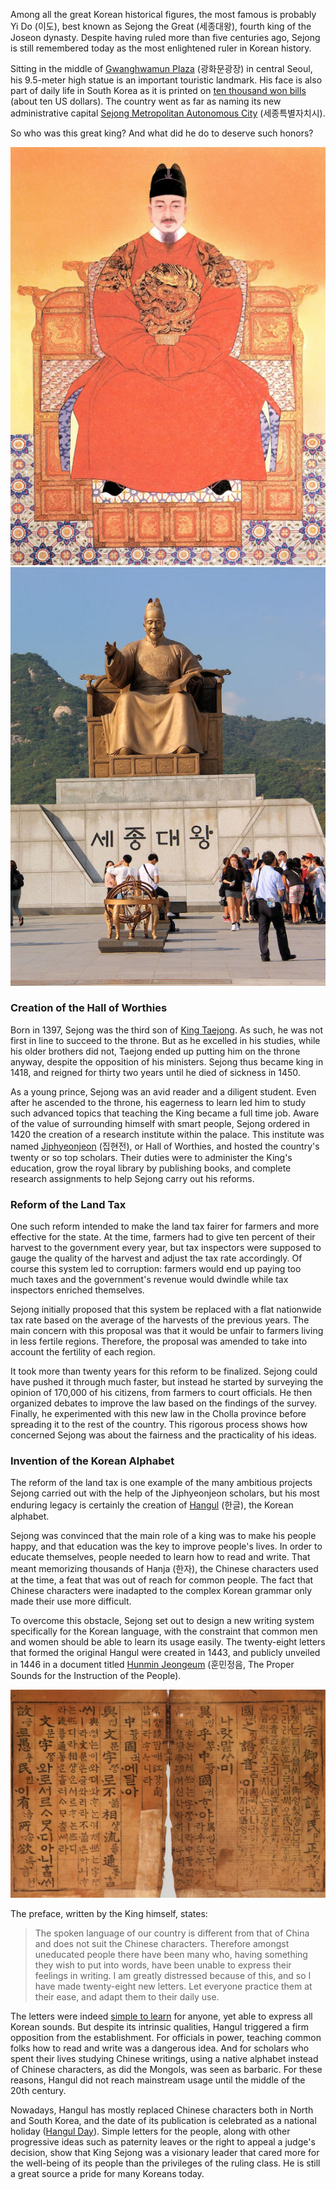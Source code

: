 Among all the great Korean historical figures, the most famous is probably Yi Do (이도), best known as Sejong the Great (세종대왕), fourth king of the Joseon dynasty. Despite having ruled more than five centuries ago, Sejong is still remembered today as the most enlightened ruler in Korean history.

Sitting in the middle of [Gwanghwamun Plaza](https://www.google.com/images?q=gwanghwamun+plaza+sejong) (광화문광장) in central Seoul, his 9.5-meter high statue is an important touristic landmark. His face is also part of daily life in South Korea as it is printed on [ten thousand won bills](https://www.google.com/images?q=sejong+won+bills) (about ten US dollars). The country went as far as naming its new administrative capital [Sejong Metropolitan Autonomous City](https://en.wikipedia.org/wiki/Sejong_City) (세종특별자치시).

So who was this great king? And what did he do to deserve such honors?

<div class="gallery">
    <div class="row">
        <div class="col-md-6">
            <img src="images/king-sejong-the-great/portrait.jpg" alt="Portrait of King Sejong the Great">
        </div>
        <div class="col-md-6 with-legend" legend="Photo by flickr.com/photos/papakev">
            <img src="images/king-sejong-the-great/statue.jpg" alt="Statue of King Sejong the Great on Gwanghwamun Plaza">
        </div>
    </div>
</div>

<h3>Creation of the Hall of Worthies</h3>

Born in 1397, Sejong was the third son of [King Taejong](https://en.wikipedia.org/wiki/Taejong_of_Joseon). As such, he was not first in line to succeed to the throne. But as he excelled in his studies, while his older brothers did not, Taejong ended up putting him on the throne anyway, despite the opposition of his ministers. Sejong thus became king in 1418, and reigned for thirty two years until he died of sickness in 1450.

As a young prince, Sejong was an avid reader and a diligent student. Even after he ascended to the throne, his eagerness to learn led him to study such advanced topics that teaching the King became a full time job. Aware of the value of surrounding himself with smart people, Sejong ordered in 1420 the creation of a research institute within the palace. This institute was named [Jiphyeonjeon](https://en.wikipedia.org/wiki/Hall_of_Worthies) (집현전), or Hall of Worthies, and hosted the country's twenty or so top scholars. Their duties were to administer the King's education, grow the royal library by publishing books, and complete research assignments to help Sejong carry out his reforms.

<h3>Reform of the Land Tax</h3>

One such reform intended to make the land tax fairer for farmers and more effective for the state. At the time, farmers had to give ten percent of their harvest to the government every year, but tax inspectors were supposed to gauge the quality of the harvest and adjust the tax rate accordingly. Of course this system led to corruption: farmers would end up paying too much taxes and the government's revenue would dwindle while tax inspectors enriched themselves.

Sejong initially proposed that this system be replaced with a flat nationwide tax rate based on the average of the harvests of the previous years. The main concern with this proposal was that it would be unfair to farmers living in less fertile regions. Therefore, the proposal was amended to take into account the fertility of each region.

It took more than twenty years for this reform to be finalized. Sejong could have pushed it through much faster, but instead he started by surveying the opinion of 170,000 of his citizens, from farmers to court officials. He then organized debates to improve the law based on the findings of the survey. Finally, he experimented with this new law in the Cholla province before spreading it to the rest of the country. This rigorous process shows how concerned Sejong was about the fairness and the practicality of his ideas.

<h3>Invention of the Korean Alphabet</h3>

The reform of the land tax is one example of the many ambitious projects Sejong carried out with the help of the Jiphyeonjeon scholars, but his most enduring legacy is certainly the creation of [Hangul](https://en.wikipedia.org/wiki/Hangul) (한글), the Korean alphabet.

Sejong was convinced that the main role of a king was to make his people happy, and that education was the key to improve people's lives. In order to educate themselves, people needed to learn how to read and write. That meant memorizing thousands of Hanja (한자), the Chinese characters used at the time, a feat that was out of reach for common people. The fact that Chinese characters were inadapted to the complex Korean grammar only made their use more difficult.

To overcome this obstacle, Sejong set out to design a new writing system specifically for the Korean language, with the constraint that common men and women should be able to learn its usage easily. The twenty-eight letters that formed the original Hangul were created in 1443, and publicly unveiled in 1446 in a document titled [Hunmin Jeongeum](https://en.wikipedia.org/wiki/Hunminjeongeum) (훈민정음, The Proper Sounds for the Instruction of the People).

<div class="gallery">
    <div class="row">
        <div class="col-md-12 with-legend" legend="The original Hunmin Jeongeum">
            <img src="images/king-sejong-the-great/hunmin.jpg" alt="The original Hunmin Jeongeum">
        </div>
    </div>
</div>

The preface, written by the King himself, states:

> The spoken language of our country is different from that of China and does not suit the Chinese characters. Therefore amongst uneducated people there have been many who, having something they wish to put into words, have been unable to express their feelings in writing. I am greatly distressed because of this, and so I have made twenty-eight new letters. Let everyone practice them at their ease, and adapt them to their daily use.

The letters were indeed [simple to learn](http://www.ryanestrada.com/learntoreadkoreanin15minutes/) for anyone, yet able to express all Korean sounds. But despite its intrinsic qualities, Hangul triggered a firm opposition from the establishment. For officials in power, teaching common folks how to read and write was a dangerous idea. And for scholars who spent their lives studying Chinese writings, using a native alphabet instead of Chinese characters, as did the Mongols, was seen as barbaric. For these reasons, Hangul did not reach mainstream usage until the middle of the 20th century.

Nowadays, Hangul has mostly replaced Chinese characters both in North and South Korea, and the date of its publication is celebrated as a national holiday ([Hangul Day](https://en.wikipedia.org/wiki/Hangul_Day)). Simple letters for the people, along with other progressive ideas such as paternity leaves or the right to appeal a judge's decision, show that King Sejong was a visionary leader that cared more for the well-being of its people than the privileges of the ruling class. He is still a great source a pride for many Koreans today.